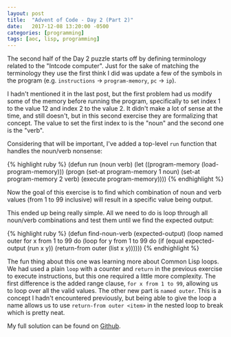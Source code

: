 ```yaml
---
layout: post
title:  "Advent of Code - Day 2 (Part 2)"
date:   2017-12-08 13:20:00 -0500
categories: [programming]
tags: [aoc, lisp, programming]
---
```


The second half of the Day 2 puzzle starts off by defining terminology related to the "Intcode computer". Just for the sake of matching the terminology they use the first think I did was update a few of the symbols in the program (e.g. `instructions` -> `program-memory`, `pc` -> `ip`).

I hadn't mentioned it in the last post, but the first problem had us modify some of the memory before running the program, specifically to set index 1 to the value 12 and index 2 to the value 2. It didn't make a lot of sense at the time, and still doesn't, but in this second exercise they are formalizing that concept. The value to set the first index to is the "noun" and the second one is the "verb".

Considering that will be important, I've added a top-level `run` function that handles the noun/verb nonsense:

{% highlight ruby %}
(defun run (noun verb)
    (let ((program-memory (load-program-memory)))
    (progn
        (set-at program-memory 1 noun)
        (set-at program-memory 2 verb)
        (execute program-memory))))
{% endhighlight %}

Now the goal of this exercise is to find which combination of noun and verb values (from 1 to 99 inclusive) will result in a specific value being output.

This ended up being really simple. All we need to do is loop through all noun/verb combinations and test them until we find the expected output:

{% highlight ruby %}
(defun find-noun-verb (expected-output)
    (loop named outer for x from 1 to 99 do
        (loop for y from 1 to 99 do
            (if (equal expected-output (run x y))
                (return-from outer (list x y))))))
{% endhighlight %}

The fun thing about this one was learning more about Common Lisp loops. We had used a plain `loop` with a counter and `return` in the previous exercise to execute instructions, but this one required a little more complexity. The first difference is the added range clause, `for x from 1 to 99`, allowing us to loop over all the valid values. The other new part is `named outer`. This is a concept I hadn't encountered previously, but being able to give the loop a name allows us to use `return-from outer <item>` in the nested loop to break which is pretty neat.

My full solution can be found on [Github][gh].

[gh]: https://github.com/mattherman/advent-of-code-2019